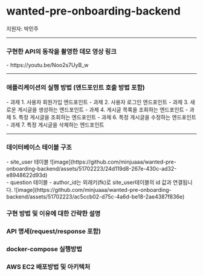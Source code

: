 # wanted-pre-onboarding-backend
지원자: 박민주
<hr/>
<h3>구현한 API의 동작을 촬영한 데모 영상 링크</h3>
- https://youtu.be/Noo2s7UyB_w
<hr/>

<h3>애플리케이션의 실행 방법 (엔드포인트 호출 방법 포함)</h3>
- 과제 1. 사용자 회원가입 엔드포인트
- 과제 2. 사용자 로그인 엔드포인트
- 과제 3. 새로운 게시글을 생성하는 엔드포인트
- 과제 4. 게시글 목록을 조회하는 엔드포인트
- 과제 5. 특정 게시글을 조회하는 엔드포인트
- 과제 6. 특정 게시글을 수정하는 엔드포인트
- 과제 7. 특정 게시글을 삭제하는 엔드포인트

<hr/>

<h3>데이터베이스 테이블 구조</h3>
- site_user 테이블
![image](https://github.com/minjuaaa/wanted-pre-onboarding-backend/assets/51702223/24d119d8-267e-430c-ad32-e8948622d93d)

<br/>
- question 테이블
- author_id는 외래키(fk)로 site_user테이블의 id 값과 연결됩니다.
![image](https://github.com/minjuaaa/wanted-pre-onboarding-backend/assets/51702223/ac5ccb02-d75c-4a6d-be18-2ae4387f836e)



<h3>구현 방법 및 이유에 대한 간략한 설명</h3>

<h3>API 명세(request/response 포함)</h3>

<h3>docker-compose 실행방법</h3>

<h3>AWS EC2 배포방법 및 아키텍처</h3>

